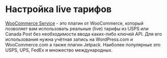# Настройка live тарифов

[WooCommerce Service](https://wordpress.org/plugins/woocommerce-services/) - это плагин от WooCommerce, который позволяет вам использовать реальные (live) тарифы из USPS или Canada Post без необходимости ввода каких-либо ключей API. Для его использования нужна учётная запись на WordPress.com и WooCommerce.com а также плагин Jetpack. Наиболее популярные это USPS, UPS, FedEx и множество международных.